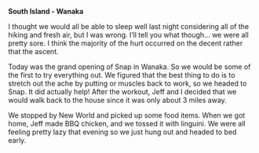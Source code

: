 **South Island - Wanaka**

I thought we would all be able to sleep well last night
considering all of the hiking and fresh air, but I was wrong. I’ll
tell you what though… we were all pretty sore. I think the
majority of the hurt occurred on the decent rather that the
ascent.

Today was the grand opening of Snap in Wanaka. So we
would be some of the first to try everything out. We figured
that the best thing to do is to stretch out the ache by putting
or muscles back to work, so we headed to Snap. It did
actually help! After the workout, Jeff and I decided that we
would walk back to the house since it was only about 3 miles
away.

We stopped by New World and picked up some food items.
When we got home, Jeff made BBQ chicken, and we tossed
it with linguini. We were all feeling pretty lazy that evening so
we just hung out and headed to bed early.